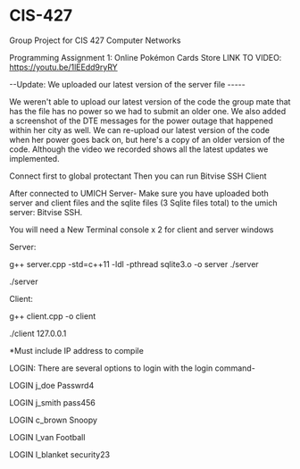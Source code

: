 # CIS-427
Group Project for CIS 427 Computer Networks

Programming Assignment 1:
Online Pokémon Cards Store
LINK TO VIDEO: https://youtu.be/1lEEdd9ryRY


--Update: We uploaded our latest version of the server file -----

We weren't able to upload our latest version of the code the group mate that has the file has no power so we had to submit an older one. We also added a screenshot of the DTE messages for the power outage that happened within her city as well. We can re-upload our latest version of the code when her power goes back on, but here's a copy of an older version of the code. Although the video we recorded shows all the latest updates we implemented.


Connect first to global protectant
Then you can run Bitvise SSH Client

After connected to UMICH Server-
Make sure you have uploaded both server and client files and the sqlite files (3 Sqlite files total) to the umich server: Bitvise SSH.

You will need a New Terminal console x 2 for client and server windows

Server:

g++ server.cpp -std=c++11 -ldl -pthread sqlite3.o -o server
./server

./server


Client:

g++ client.cpp -o client

./client 127.0.0.1

*Must include IP address to compile


LOGIN: There are several options to login with the login command-

LOGIN j_doe Passwrd4

LOGIN j_smith pass456

LOGIN c_brown Snoopy

LOGIN l_van Football

LOGIN l_blanket security23




